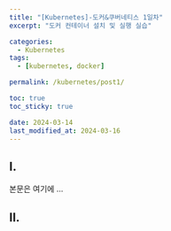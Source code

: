 ```yaml
---
title: "[Kubernetes]-도커&쿠버네티스 1일차"
excerpt: "도커 컨테이너 설치 및 실행 실습"

categories:
  - Kubernetes
tags:
  - [kubernetes, docker]

permalink: /kubernetes/post1/

toc: true
toc_sticky: true

date: 2024-03-14
last_modified_at: 2024-03-16
---
```


## I.

본문은 여기에 ...  

## II.
